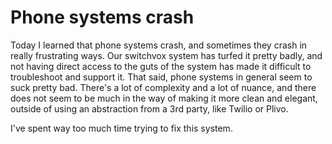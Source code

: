 # Phone systems crash

Today I learned that phone systems crash, and sometimes they crash in really frustrating ways.
Our switchvox system has turfed it pretty badly, and not having direct access to the
guts of the system has made it difficult to troubleshoot and support it. That said,
phone systems in general seem to suck pretty bad. There's a lot of complexity and a lot
of nuance, and there does not seem to be much in the way of making it more clean and
elegant, outside of using an abstraction from a 3rd party, like Twilio or Plivo.

I've spent way too much time trying to fix this system.
